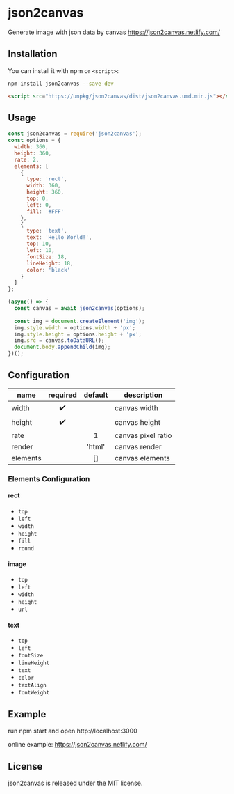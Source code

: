 # json2canvas
Generate image with json data by canvas https://json2canvas.netlify.com/

## Installation

You can install it with npm or `<script>`:

```bash
npm install json2canvas --save-dev
```

```html
<script src="https://unpkg/json2canvas/dist/json2canvas.umd.min.js"></script>
```

## Usage

```js
const json2canvas = require('json2canvas');
const options = {
  width: 360,
  height: 360,
  rate: 2,
  elements: [
    {
      type: 'rect',
      width: 360,
      height: 360,
      top: 0,
      left: 0,
      fill: '#FFF'
    },
    {
      type: 'text',
      text: 'Hello World!',
      top: 10, 
      left: 10,
      fontSize: 18,
      lineHeight: 18,
      color: 'black'
    }
  ]
};

(async() => {
  const canvas = await json2canvas(options);
  
  const img = document.createElement('img');
  img.style.width = options.width + 'px';
  img.style.height = options.height + 'px';
  img.src = canvas.toDataURL();
  document.body.appendChild(img);
})();
```

## Configuration

| name | required | default | description |
|------|:----------:|:---------:|-------------|
| width | ✔️ | | canvas width |
| height | ✔️ | | canvas height |
| rate | | 1 | canvas pixel ratio |
| render | | 'html' | canvas render |
| elements | | [] | canvas elements |

### Elements Configuration

#### rect

- `top`
- `left`
- `width`
- `height`
- `fill`
- `round`

#### image

- `top`
- `left`
- `width`
- `height`
- `url`

#### text

- `top`
- `left`
- `fontSize`
- `lineHeight`
- `text`
- `color`
- `textAlign`
- `fontWeight`

## Example
run npm start and open http://localhost:3000

online example: https://json2canvas.netlify.com/

## License
json2canvas is released under the MIT license.